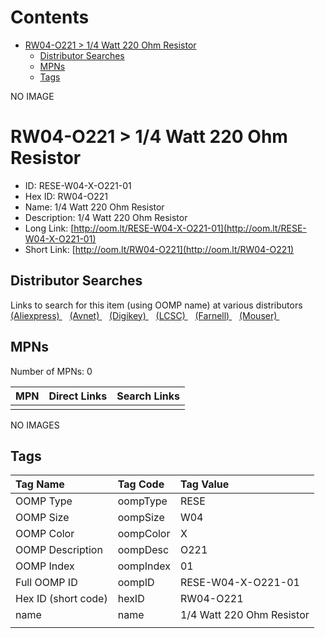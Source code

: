



Contents
========

* [RW04-O221 > 1/4 Watt 220 Ohm Resistor](#rw04-o221--14-watt-220-ohm-resistor)
	* [Distributor Searches](#distributor-searches)
	* [MPNs](#mpns)
	* [Tags](#tags)
  
NO IMAGE  
# RW04-O221 > 1/4 Watt 220 Ohm Resistor

- ID: RESE-W04-X-O221-01
- Hex ID: RW04-O221
- Name: 1/4 Watt 220 Ohm Resistor
- Description: 1/4 Watt 220 Ohm Resistor
- Long Link: [http://oom.lt/RESE-W04-X-O221-01](http://oom.lt/RESE-W04-X-O221-01)
- Short Link: [http://oom.lt/RW04-O221](http://oom.lt/RW04-O221)

## Distributor Searches
  
Links to search for this item (using OOMP name) at various distributors  
[(Aliexpress) ](https://www.aliexpress.com/wholesale?SearchText=11171/4+Watt+220+Ohm+Resistor)&nbsp;&nbsp;&nbsp;[(Avnet) ](https://www.avnet.com/shop/us/search/1/4+Watt+220+Ohm+Resistor)&nbsp;&nbsp;&nbsp;[(Digikey) ](https://www.digikey.co.uk/en/products/result?s=1/4+Watt+220+Ohm+Resistor)&nbsp;&nbsp;&nbsp;[(LCSC) ](https://www.lcsc.com/search?q=1/4+Watt+220+Ohm+Resistor)&nbsp;&nbsp;&nbsp;[(Farnell) ](https://uk.farnell.com/search?st=1/4+Watt+220+Ohm+Resistor)&nbsp;&nbsp;&nbsp;[(Mouser) ](https://www.mouser.com/c/?q=1/4+Watt+220+Ohm+Resistor)&nbsp;&nbsp;&nbsp;
## MPNs
  
Number of MPNs: 0  

|MPN|Direct Links|Search Links|
| :--- | :--- | :--- |
||||
  
NO IMAGES  
## Tags
  

|Tag Name|Tag Code|Tag Value|
| :--- | :--- | :--- |
|OOMP Type|oompType|RESE|
|OOMP Size|oompSize|W04|
|OOMP Color|oompColor|X|
|OOMP Description|oompDesc|O221|
|OOMP Index|oompIndex|01|
|Full OOMP ID|oompID|RESE-W04-X-O221-01|
|Hex ID (short code)|hexID|RW04-O221|
|name|name|1/4 Watt 220 Ohm Resistor|
||||
